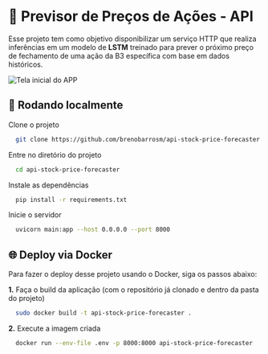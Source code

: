 
# 💸 Previsor de Preços de Ações - API

Esse projeto tem como objetivo disponibilizar um serviço HTTP que realiza
inferências em um modelo de **LSTM** treinado para prever o próximo preço de
fechamento de uma ação da B3 específica com base em dados históricos.

![Tela inicial do APP](https://einvestidor.estadao.com.br/wp-content/uploads/2024/10/adobestock-549836029-1_171020240323.jpeg.webp)

## 🔧 Rodando localmente

Clone o projeto

```bash
  git clone https://github.com/brenobarrosm/api-stock-price-forecaster
```

Entre no diretório do projeto

```bash
  cd api-stock-price-forecaster
```

Instale as dependências

```bash
  pip install -r requirements.txt
```

Inicie o servidor

```bash
  uvicorn main:app --host 0.0.0.0 --port 8000
```


## 🌐 Deploy via Docker

Para fazer o deploy desse projeto usando o Docker, siga os passos abaixo:

**1.** Faça o build da aplicação (com o repositório já clonado e dentro
da pasta do projeto)
```bash
  sudo docker build -t api-stock-price-forecaster .
```

**2.** Execute a imagem criada
```bash
  docker run --env-file .env -p 8000:8000 api-stock-price-forecaster
```


